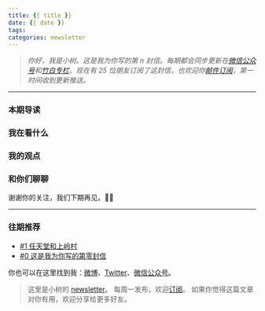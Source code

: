 ```yaml
---
title: {{ title }}
date: {{ date }}
tags:
categories: newsletter
---
```

> *你好，我是小树。这是我为你写的第 n 封信。每期都会同步更新在[微信公众号](https://weixin.sogou.com/weixin?query=a_warm_tree)和[竹白专栏](https://xiaoshu.zhubai.love)。现在有 25 位朋友订阅了这封信，也欢迎你[邮件订阅](https://xiaoshu.zhubai.love)，第一时间收到更新推送。*

---
### 本期导读

### 我在看什么

### 我的观点

### 和你们聊聊

谢谢你的关注，我们下期再见。👋🏻

---

### 往期推荐
- [#1 任天堂和上岭村](https://xiaoshu.zhubai.love/posts/2107172142524608512)
- [#0 这是我为你写的第零封信](https://xiaoshu.zhubai.love/posts/2107165648034942976)

你也可以在这里找到我：[微博](https://weibo.com/u/5361470927)、[Twitter](https://twitter.com/yeshu_in_future)、[微信公众号](https://weixin.sogou.com/weixin?query=a_warm_tree)。

> 这里是小树的 [newsletter](https://xiaoshu.zhubai.love)。 每周一发布，欢迎[订阅](https://xiaoshu.zhubai.love)。
> 如果你觉得这篇文章对你有用，欢迎分享给更多好友。
